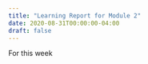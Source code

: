 ```yaml
---
title: "Learning Report for Module 2"
date: 2020-08-31T00:00:00-04:00
draft: false
---
```

For this week 
